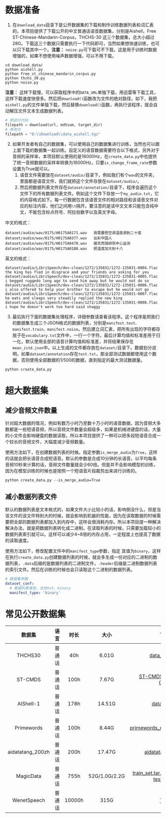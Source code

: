 # 数据准备

1. 在`download_data`目录下是公开数据集的下载和制作训练数据列表和词汇表的，本项目提供了下载公开的中文普通话语音数据集，分别是Aishell，Free ST-Chinese-Mandarin-Corpus，THCHS-30 这三个数据集，总大小超过28G。下载这三个数据只需要执行一下代码即可，当然如果想快速训练，也可以只下载其中一个。**注意：** `noise.py`可下载可不下载，这是用于训练时数据增强的，如果不想使用噪声数据增强，可以不用下载。
```shell script
cd download_data/
python aishell.py
python free_st_chinese_mandarin_corpus.py
python thchs_30.py
python noise.py
```

**注意：** 这样下载慢，可以获取程序中的`DATA_URL`单独下载，用迅雷等下载工具，这样下载速度快很多。然后把`download()`函数改为文件的绝对路径，如下，我把`aishell.py`的文件单独下载，然后替换`download()`函数，再执行该程序，就会自动解压文件文本生成数据列表。
```python
# 把这行代码
filepath = download(url, md5sum, target_dir)
# 修改为
filepath = "D:\\Download\\data_aishell.tgz"
```

2. 如果开发者有自己的数据集，可以使用自己的数据集进行训练，当然也可以跟上面下载的数据集一起训练。自定义的语音数据需要符合以下格式，另外对于音频的采样率，本项目默认使用的是16000Hz，在`create_data.py`中也提供了统一音频数据的采样率转换为16000Hz，只要`is_change_frame_rate`参数设置为True就可以。
    1. 语音文件需要放在`dataset/audio/`目录下，例如我们有个`wav`的文件夹，里面都是语音文件，我们就把这个文件存放在`dataset/audio/`。
    2. 然后把数据列表文件存在`dataset/annotation/`目录下，程序会遍历这个文件下的所有数据列表文件。例如这个文件下存放一个`my_audio.txt`，它的内容格式如下。每一行数据包含该语音文件的相对路径和该语音文件对应的标注内容，他们之间用`\t`隔开。要注意的是该中文文本只能包含纯中文，不能包含标点符号、阿拉伯数字以及英文字母。

中文的格式：
```
dataset/audio/wav/0175/H0175A0171.wav   我需要把空调温度调到二十度
dataset/audio/wav/0175/H0175A0377.wav   出彩中国人
dataset/audio/wav/0175/H0175A0470.wav   据克而瑞研究中心监测
dataset/audio/wav/0175/H0175A0180.wav   把温度加大到十八
```

英文的格式：
```
dataset/audio/LibriSpeech/dev-clean/1272/135031/1272-135031-0004.flac   the king has fled in disgrace and your friends are asking for you
dataset/audio/LibriSpeech/dev-clean/1272/135031/1272-135031-0005.flac   i begged ruggedo long ago to send him away but he would not do so
dataset/audio/LibriSpeech/dev-clean/1272/135031/1272-135031-0006.flac   i also offered to help your brother to escape but he would not go
dataset/audio/LibriSpeech/dev-clean/1272/135031/1272-135031-0007.flac   he eats and sleeps very steadily replied the new king
dataset/audio/LibriSpeech/dev-clean/1272/135031/1272-135031-0008.flac   i hope he doesn't work too hard said shaggy
```

3. 最后执行下面的数据集处理程序，详细参数请查看该程序。这个程序是把我们的数据集生成三个JSON格式的数据列表，分别是`manifest.test、manifest.train、manifest.noise`。然后建立词汇表，把所有出现的字符都存放子在`vocabulary.txt`文件中，一行一个字符。最后计算均值和标准差用于归一化，默认使用全部的语音计算均值和标准差，并将结果保存在`mean_istd.json`中。以上生成的文件都存放在`dataset/`目录下。数据划分说明，如果`dataset/annotation`存在`test.txt`，那全部测试数据都使用这个数据，否则使用全部数据的1/500的数据，直到指定的最大测试数据量。
```shell
python create_data.py
```

# 超大数据集

## 减少音频文件数量

针对超大数据的情况，例如有数万小时乃至数十万小时的语音数据，因为音频大多数都是一些短语音频，所以音频文件数量会超级多，如果是机械进键盘的话，大量的小文件会影响硬盘的数据读取，所以本项目提供了一种可以把多段短语音合成一个较长的音频文件，大幅度减少音频数量。

使用方法如下，在创建数据列表的时候。指定参数`is_merge_audio`为`True`，这样的话就会把长语音合成短语音。默认的参数是合成10分钟的长语音。以平均每条音频10秒来计算的话，音频文件数量就会少60倍。但是并不会影响模型的训练，因为在模型训练的时候也是按照一个短语音片段裁剪出来进行训练的。
```shell
python create_data.py --is_merge_audio=True
```

## 减小数据列表文件

默认的数据列表是文本格式的，如果文件大小比较小的话，影响倒没什么，但是当该文件的该文件特别大的时候，就会影响到机器的性能，因为在读取数据的时候需要把全部的数据列表都加入到内存中，这样会很消耗内存。所以本项目提一种解决解决办法，就是把数据列表转化成二进制，在读取列表的时候，只需要加载较小的数据列表索引就可以。这样可以减少4~8倍的内存占用，一定程度上也提高了数据的读取速度。

使用方法如下，修改配置文件中的`manifest_type`参数，指定 其值为`binary`，这样在执行`create_data.py`创建数据列表的时候，就会多生成一份对应的二进制的数据列表，`.data`后缀的是数据列表的二进制文件，`.header`后缀是二进制数据列表的索引文件。然后在训练的时候也会只读取这个二进制的数据列表。
```yaml
# 数据集参数
dataset_conf:
  # 数据列表类型，支持txt、binary
  manifest_type: 'binary'
```


# 常见公开数据集

|       数据集        | 语言  |   时长   |      大小       |                                                                                                                          下载地址                                                                                                                           |
|:----------------:|:---:|:------:|:-------------:|:-------------------------------------------------------------------------------------------------------------------------------------------------------------------------------------------------------------------------------------------------------:|
|     THCHS30      | 普通话 |  40h   |     6.01G     |                                                                                   [data_thchs30.tgz](http://openslr.magicdatatech.com/resources/18/data_thchs30.tgz)                                                                                    |
|     ST-CMDS      | 普通话 |  100h  |     7.67G     |                                                                       [ST-CMDS-20170001_1-OS.tar.gz](http://openslr.magicdatatech.com/resources/38/ST-CMDS-20170001_1-OS.tar.gz)                                                                        |
|    AIShell-1     | 普通话 |  178h  |    14.51G     |                                                                                   [data_aishell.tgz](http://openslr.magicdatatech.com/resources/33/data_aishell.tgz)                                                                                    |
|    Primewords    | 普通话 |  100h  |     8.44G     |                                                                     [primewords_md_2018_set1.tar.gz](http://openslr.magicdatatech.com/resources/47/primewords_md_2018_set1.tar.gz)                                                                      |
| aidatatang_200zh | 普通话 |  200h  |    17.47G     |                                                                               [aidatatang_200zh.tgz](http://openslr.magicdatatech.com/resources/62/aidatatang_200zh.tgz)                                                                                |
|    MagicData     | 普通话 |  755h  | 52G/1.0G/2.2G | [train_set.tar.gz](http://openslr.magicdatatech.com/resources/68/train_set.tar.gz>) / [dev_set.tar.gz](http://openslr.magicdatatech.com/resources/68/dev_set.tar.gz) / [test_set.tar.gz](http://openslr.magicdatatech.com/resources/68/test_set.tar.gz) |
|   WenetSpeech    | 普通话 | 10000h |     315G      |                                                                                                                [下载教程](./wenetspeech.md)                                                                                                                 |

